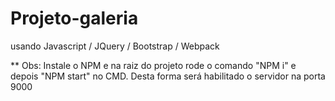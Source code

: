 # Projeto-galeria
usando Javascript / JQuery / Bootstrap / Webpack 

** Obs: Instale o NPM e na raiz do projeto rode o comando "NPM i" e depois "NPM start" no CMD.
Desta forma será habilitado o servidor na porta 9000
